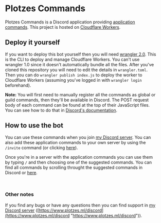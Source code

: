# Plotzes Commands
Plotzes Commands is a Discord application providing [application commands](https://discord.com/developers/docs/interactions/application-commands "application commands"). This project is hosted on [Cloudflare Workers](https://developers.cloudflare.com/workers/ "Cloudflare Workers").

## Deploy it yourself
If you want to deploy this bot yourself then you will need [wrangler 2.0](https://github.com/cloudflare/wrangler2). This is the CLI to deploy and manage Cloudflare Workers. You can't use wrangler 1.0 since it doesn't automatically bundle all the files. After you've cloned this repository you will need to edit the details in `wrangler.toml`. Then you can do `wrangler publish index.js` to deploy the worker to Cloudflare Workers (assuming you've logged in with `wrangler login` beforehand).

**Note:** You will first need to manually register all the commands as global or guild commands, then they'll be available in Discord. The POST request body of each command can be found at the top of their JavaScript files. You can see how to do that in [Discord's documentation](https://discord.com/developers/docs/interactions/application-commands#registering-a-command).

## How to use the bot
You can use these commands when you join [my Discord server](https://www.plotzes.ml/discord "my Discord server"). You can also add these application commands to your own server by using the `/invite` command (or clicking [here](https://discord.com/api/oauth2/authorize?client_id=865321519605612554&scope=applications.commands "here")).

Once you're in a server with the application commands you can use them by typing `/` and then choosing one of the suggested commands. You can find all commands by scrolling throught the suggested commands in Discord or [here](https://github.com/ImPlotzes/Discord-Slash-Commands/tree/main/commands "here").

<br>

### Other notes
If you find any bugs or have any questions then you can find support in [my Discord server](https://www.plotzes.ml/discord "my Discord server") ([https://www.plotzes.ml/discord](https://www.plotzes.ml/discord "https://www.plotzes.ml/discord")). 
